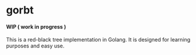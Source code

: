 # gorbt

#### WIP ( work in progress )

This is a red-black tree implementation in Golang. It is designed for learning purposes and
easy use.
